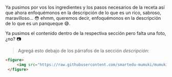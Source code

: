 Ya pusimos por vos los ingredientes y los pasos necesarios de la receta así que ahora enfoquémonos en la descripción de lo que es un rico, sabroso, maravilloso… :flushed: ehmm, queremos decir, enfoquémonos en la descripción de lo que es un panqueque :sweat_smile:. 

Ya pusimos el contenido dentro de la respectiva sección pero falta una foto, ¿no? :camera: 

> Agregá esto debajo de los párrafos de la sección _descripción_:
>  
``` html
<figure> 
     <img src="https://raw.githubusercontent.com/smartedu-mumuki/mumuki-guia-html-estructura/master/images/panqueques.jpg" alt="Panqueques" width=30%>
 </figure>
```
